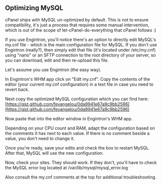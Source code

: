 ## Optimizing MySQL

cPanel ships with MySQL un-optimized by default. This is not to ensure compatibility, it's just a process that requires some manual intervention, which is out of the scope of let-cPanel-do-everything that cPanel follows :)

If you use Engintron, you'll notice there's an option to directly edit MySQL's my.cnf file - which is the main configuration file for MySQL. If you don't use Engintron (really?), then simply edit that file (it's located under /etc/my.cnf) using "nano" or an SFTP connection to the root directory of your server, so you can download, edit and then re-upload this file.

Let's assume you use Engintron (the easy way).

In Engintron's WHM app click on "Edit my.cnf". Copy the contents of the editor (your current my.cnf configuration) in a text file in case you need to revert back.

Next copy the optimized MySQL configuration which you can find here: [https://gist.github.com/fevangelou/0da9941e67a9c9bb2596](https://gist.github.com/fevangelou/0da9941e67a9c9bb2596)

Now paste that into the editor window in Engintron's WHM app.

Depending on your CPU count and RAM, adapt the configuration based on the comments it has next to each value. If there is no comment beside a value, you don't need to change it.

Once you're ready, save your edits and check the box to restart MySQL. After that, MySQL will use the new configuration.

Now, check your sites. They should work. If they don't, you'll have to check the MySQL error log located at /var/lib/mysql/mysql\_error.log

Also consult the my.cnf comments at the top for additional troubleshooting.